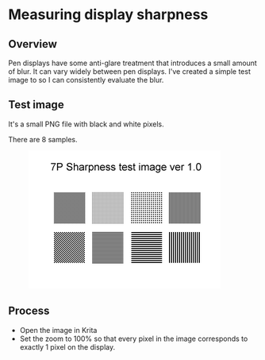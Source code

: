 # Measuring display sharpness

## Overview

Pen displays have some anti-glare treatment that introduces a small amount of blur. It can vary widely between pen displays. I've created a simple test image to so I can consistently evaluate the blur.

## Test image&#x20;

It's a small PNG file with black and white pixels.

There are 8 samples.&#x20;

<figure><img src="../.gitbook/assets/7P Sharpness test image ver 1.0.png" alt=""><figcaption></figcaption></figure>

## Process

* Open the image in Krita
* Set the zoom to 100% so that every pixel in the image corresponds to exactly 1 pixel on the display.
